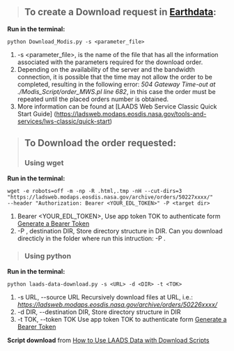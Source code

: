 >## To create a Download request in [Earthdata](https://ladsweb.modaps.eosdis.nasa.gov):
**Run in the terminal:**

    python Download_Modis.py -s <parameter_file>
1. -s <parameter_file>, is the name of the file that has all the information associated with the parameters required for the download order.
2. Depending on the availability of the server and the bandwidth connection, it is possible that the time may not allow the order to be completed, resulting in the following error: *504 Gateway Time-out at ./Modis_Script/order_MWS.pl line 682*, in this case the order must be repeated until the placed orders number is obtained.
3. More information can be found at [LAADS Web Service Classic Quick Start Guide] (https://ladsweb.modaps.eosdis.nasa.gov/tools-and-services/lws-classic/quick-start)

>## To Download the order requested:
>### Using wget
**Run in the terminal:**

    wget -e robots=off -m -np -R .html,.tmp -nH --cut-dirs=3
    "https://ladsweb.modaps.eosdis.nasa.gov/archive/orders/50227xxxx/"
    --header "Authorization: Bearer <YOUR_EDL_TOKEN>" -P <target dir>
1. Bearer <YOUR_EDL_TOKEN>, Use app token TOK to authenticate form [Generate a Bearer Token](https://urs.earthdata.nasa.gov/users/)
2. -P <target dir>, destination DIR, Store directory structure in DIR. Can you download directicly in the folder where run this intruction: -P .

>### Using python
**Run in the terminal:**

    python laads-data-download.py -s <URL> -d <DIR> -t <TOK>
1. -s URL, --source URL  Recursively download files at URL, i.e.: *https://ladsweb.modaps.eosdis.nasa.gov/archive/orders/50226xxxx/*
2. -d DIR, --destination DIR, Store directory structure in DIR
3. -t TOK, --token TOK   Use app token TOK to authenticate form [Generate a Bearer Token](https://urs.earthdata.nasa.gov/users/)

**Script download** from [How to Use LAADS Data with Download Scripts](https://ladsweb.modaps.eosdis.nasa.gov/tools-and-services/data-download-scripts/#python)